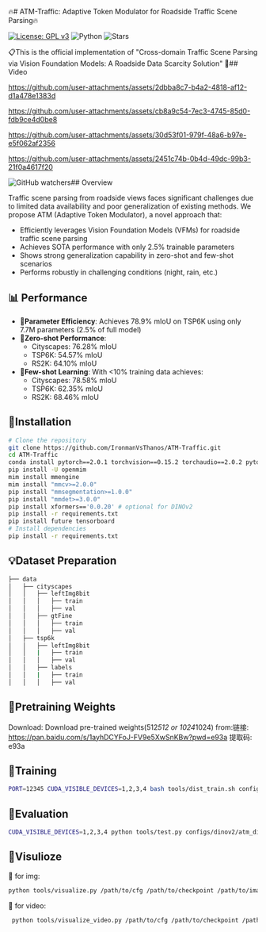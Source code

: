 🔥# ATM-Traffic: Adaptive Token Modulator for Roadside Traffic Scene Parsing🔥 

[![License: GPL v3](https://img.shields.io/badge/License-GPLv3-blue.svg)](https://www.gnu.org/licenses/gpl-3.0)
![Python](https://img.shields.io/badge/python-v3.8+-blue.svg)
![Stars](https://img.shields.io/github/stars/IronmanVsThanos/ATM-Traffic)

📋This is the official implementation of "Cross-domain Traffic Scene Parsing via Vision Foundation Models: A Roadside Data Scarcity Solution"
🌟## Video  

https://github.com/user-attachments/assets/2dbba8c7-b4a2-4818-af12-d1a478e1383d

https://github.com/user-attachments/assets/cb8a9c54-7ec3-4745-85d0-fdb9ce4d0be8

https://github.com/user-attachments/assets/30d53f01-979f-48a6-b97e-e5f062af2356

https://github.com/user-attachments/assets/2451c74b-0b4d-49dc-99b3-21f0a4617f20

![GitHub watchers](https://img.shields.io/github/watchers/IronmanVsThanos/ATM-Traffic.svg?style=social)## Overview

Traffic scene parsing from roadside views faces significant challenges due to limited data availability and poor generalization of existing methods. We propose ATM (Adaptive Token Modulator), a novel approach that:

- Efficiently leverages Vision Foundation Models (VFMs) for roadside traffic scene parsing
- Achieves SOTA performance with only 2.5% trainable parameters
- Shows strong generalization capability in zero-shot and few-shot scenarios
- Performs robustly in challenging conditions (night, rain, etc.)

## 📊 Performance
- 🚀**Parameter Efficiency**: Achieves 78.9% mIoU on TSP6K using only 7.7M parameters (2.5% of full model)
- 🚀**Zero-shot Performance**: 
  - Cityscapes: 76.28% mIoU
  - TSP6K: 54.57% mIoU  
  - RS2K: 64.10% mIoU
- 🚀**Few-shot Learning**: With <10% training data achieves:
  - Cityscapes: 78.58% mIoU
  - TSP6K: 62.35% mIoU
  - RS2K: 68.46% mIoU

## 🚀Installation
```bash
# Clone the repository
git clone https://github.com/IronmanVsThanos/ATM-Traffic.git
cd ATM-Traffic
conda install pytorch==2.0.1 torchvision==0.15.2 torchaudio==2.0.2 pytorch-cuda=11.7 -c pytorch -c nvidia -y
pip install -U openmim
mim install mmengine
mim install "mmcv>=2.0.0"
pip install "mmsegmentation>=1.0.0"
pip install "mmdet>=3.0.0"
pip install xformers=='0.0.20' # optional for DINOv2
pip install -r requirements.txt
pip install future tensorboard
# Install dependencies
pip install -r requirements.txt
```


## 💡Dataset Preparation
```bash
├── data
│   ├── cityscapes
│   │   ├── leftImg8bit
│   │   │   ├── train
│   │   │   ├── val
│   │   ├── gtFine
│   │   │   ├── train
│   │   │   ├── val
│   ├── tsp6k
│   │   ├── leftImg8bit
│   │   |   ├── train
│   │   │   ├── val
│   │   ├── labels
│   │   |   ├── train
│   │   │   ├── val
```
## 🚀Pretraining Weights
Download: Download pre-trained weights(512*512 or 1024*1024) 
from:链接: https://pan.baidu.com/s/1ayhDCYFoJ-FV9e5XwSnKBw?pwd=e93a 提取码: e93a 


## 🌟Training
```bash
PORT=12345 CUDA_VISIBLE_DEVICES=1,2,3,4 bash tools/dist_train.sh configs/dinov2/atm_dinov2_mask2former_1024x1024_bs4x2.py NUM_GPUS
```
## 🌟Evaluation
```bash
CUDA_VISIBLE_DEVICES=1,2,3,4 python tools/test.py configs/dinov2/atm_dinov2_mask2former_1024x1024_bs4x2.py  work_dirs/atm_dinov2_mask2former_1024x1024_bs4x2/iter_40000.pth --backbone ./checkpoints/dinov2_converted_1024x1024.pth
```
## 🌟Visulioze
 🚀 for img:
```bash
python tools/visualize.py /path/to/cfg /path/to/checkpoint /path/to/images --backbone /path/to/converted_backbone
```
 🚀 for video:
```bash
 python tools/visualize_video.py /path/to/cfg /path/to/checkpoint /path/to/images --backbone /path/to/converted_backbone
```


